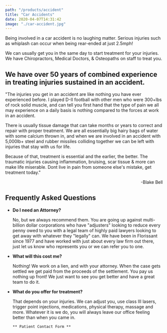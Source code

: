 ```yaml
---
path: "/products/accident"
title: "Car Accidents"
date: 2020-04-07T14:31:42
image: "./car-accident.jpg"
---
```


Being involved in a car accident is no laughing matter.
Serious injuries such as whiplash can occur when being rear-ended at just 2.5mph!

We can usually get you in the same day to start treatment for your injuries. We have Chiropractors, Medical Doctors, & Osteopaths on staff to treat you.

## We have over 50 years of combined experience in treating injuries sustained in an accident.

"The injuries you get in an accident are like nothing you have ever experienced before. I played D-II football with other men who were 300+lbs of rock solid muscle, and can tell you first hand that the type of pain we all may experience on a daily basis is nothing compared to the forces at work in an accident.

There is usually tissue damage that can take months or years to correct and repair with proper treatment.
We are all essentially big hairy bags of water with some calcium thrown in, and when we are involved in an accident with 5,000lb+ steel and rubber missiles colliding together we can be left with injuries that stay with us for life.

Because of that, treatment is essential and the earlier, the better. The traumatic injuries causing inflammation, bruising, scar tissue & more can make life miserable.
Dont live in pain from someone else's mistake, get treatment today."

<div style="text-align: right">
-Blake Bell
</div>

## Frequently Asked Questions

- **Do I need an Attorney?**

  No, but we always recommend them. You are going up against multi-billion dollar corporations who have "adjusters" looking to reduce every penny owed to you with a legal team of highly paid lawyers looking to get away with whatever they "legally" can. We have been in Florissant since 1977 and have worked with just about every law firm out there, just let us know who represents you or we can refer you to one.

- **What will this cost me?**

  Nothing! We work on a lien, and with your attorney. When the case gets settled we get paid from the proceeds of the settlement. You pay us nothing up front!
  We just want to see you get better and have a great team to do it.

- **What do you offer for treatment?**

  That depends on your injuries. We can adjust you, use class III lasers, trigger point injections, medications, physical therapy, massage and more. Whatever it is we do, you will always leave our office feeling better than when you came in.

      ** Patient Contact Form **
